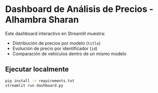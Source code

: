 # Dashboard de Análisis de Precios - Alhambra Sharan

Este dashboard interactivo en Streamlit muestra:

- Distribución de precios por modelo (`title`)
- Evolución de precio por identificador (`id`)
- Comparación de vehículos dentro de un mismo modelo

## Ejecutar localmente

```bash
pip install -r requirements.txt
streamlit run dashboard.py
